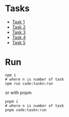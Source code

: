 # Tasks

- [Task 1](./src/task1/README.md)
- [Task 2](./src/task2/README.md)
- [Task 3](./src/task3/README.md)
- [Task 4](./src/task4/README.md)
- [Task 5](./src/task5/README.md)

# Run

```shell
npm i
# where n is number of task
npm run code:taskn:run
```

or with pnpm

```shell
pnpm i
# where n is number of task
pnpm code:taskn:run
```
